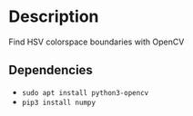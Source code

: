 # Description
Find HSV colorspace boundaries with OpenCV

## Dependencies
- `sudo apt install python3-opencv`
- `pip3 install numpy`
